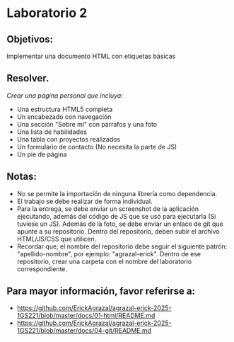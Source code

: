 # Laboratorio 2

## Objetivos:

Implementar una documento HTML con etiquetas básicas

## Resolver.

*Crear una página personal que incluya:*

- Una estructura HTML5 completa
- Un encabezado con navegación
- Una sección "Sobre mí" con párrafos y una foto
- Una lista de habilidades
- Una tabla con proyectos realizados
- Un formulario de contacto (No necesita la parte de JS)
- Un pie de página

## Notas:

- No se permite la importación de ninguna librería como dependencia.
- El trabajo se debe realizar de forma individual.
- Para la entrega, se debe enviar un screenshot de la aplicación ejecutando, además del código de JS que se usó para ejecutarla (Si tuviese un JS). Además de la foto, se debe enviar un enlace de git que apunte a su repositorio. Dentro del repositorio, deben subir el archivo HTML/JS/CSS que utilicen.
- Recordar que, el nombre del repositorio debe seguir el siguiente patrón: "apellido-nombre", por ejemplo: "agrazal-erick". Dentro de ese repositorio, crear una carpeta con el nombre del laboratorio correspondiente.

## Para mayor información, favor referirse a:

- https://github.com/ErickAgrazal/agrazal-erick-2025-1GS221/blob/master/docs/01-html/README.md
- https://github.com/ErickAgrazal/agrazal-erick-2025-1GS221/blob/master/docs/04-git/README.md
